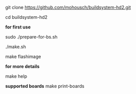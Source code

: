 git clone https://github.com/mohousch/buildsystem-hd2.git

cd buildsystem-hd2

**for first use**

sudo ./prepare-for-bs.sh

./make.sh

make flashimage

**for more details**

make help

**supported boards**
make print-boards
